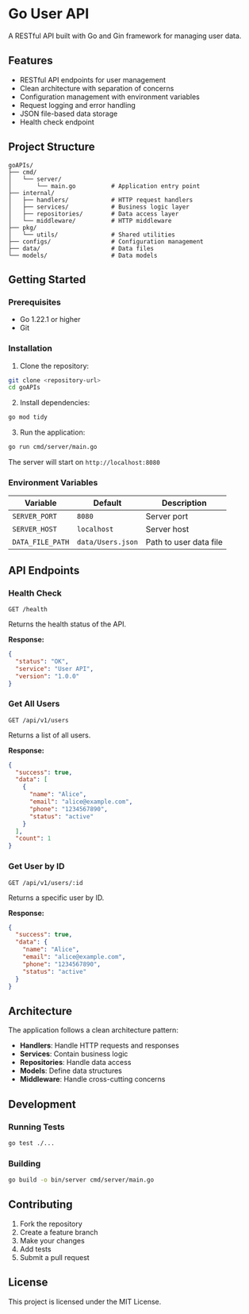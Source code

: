 # Go User API

A RESTful API built with Go and Gin framework for managing user data.

## Features

- RESTful API endpoints for user management
- Clean architecture with separation of concerns
- Configuration management with environment variables
- Request logging and error handling
- JSON file-based data storage
- Health check endpoint

## Project Structure

```
goAPIs/
├── cmd/
│   └── server/
│       └── main.go          # Application entry point
├── internal/
│   ├── handlers/            # HTTP request handlers
│   ├── services/            # Business logic layer
│   ├── repositories/        # Data access layer
│   └── middleware/          # HTTP middleware
├── pkg/
│   └── utils/               # Shared utilities
├── configs/                 # Configuration management
├── data/                    # Data files
└── models/                  # Data models
```

## Getting Started

### Prerequisites

- Go 1.22.1 or higher
- Git

### Installation

1. Clone the repository:

```bash
git clone <repository-url>
cd goAPIs
```

2. Install dependencies:

```bash
go mod tidy
```

3. Run the application:

```bash
go run cmd/server/main.go
```

The server will start on `http://localhost:8080`

### Environment Variables

| Variable           | Default             | Description            |
| ------------------ | ------------------- | ---------------------- |
| `SERVER_PORT`    | `8080`            | Server port            |
| `SERVER_HOST`    | `localhost`       | Server host            |
| `DATA_FILE_PATH` | `data/Users.json` | Path to user data file |

## API Endpoints

### Health Check

```
GET /health
```

Returns the health status of the API.

**Response:**

```json
{
  "status": "OK",
  "service": "User API",
  "version": "1.0.0"
}
```

### Get All Users

```
GET /api/v1/users
```

Returns a list of all users.

**Response:**

```json
{
  "success": true,
  "data": [
    {
      "name": "Alice",
      "email": "alice@example.com",
      "phone": "1234567890",
      "status": "active"
    }
  ],
  "count": 1
}
```

### Get User by ID

```
GET /api/v1/users/:id
```

Returns a specific user by ID.

**Response:**

```json
{
  "success": true,
  "data": {
    "name": "Alice",
    "email": "alice@example.com",
    "phone": "1234567890",
    "status": "active"
  }
}
```

## Architecture

The application follows a clean architecture pattern:

- **Handlers**: Handle HTTP requests and responses
- **Services**: Contain business logic
- **Repositories**: Handle data access
- **Models**: Define data structures
- **Middleware**: Handle cross-cutting concerns

## Development

### Running Tests

```bash
go test ./...
```

### Building

```bash
go build -o bin/server cmd/server/main.go
```

## Contributing

1. Fork the repository
2. Create a feature branch
3. Make your changes
4. Add tests
5. Submit a pull request

## License

This project is licensed under the MIT License.